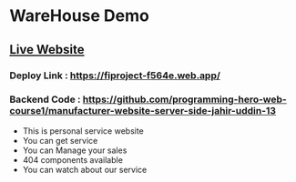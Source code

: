 # WareHouse Demo

## [Live Website](https://fiproject-f564e.web.app/)

### Deploy Link : https://fiproject-f564e.web.app/

### Backend Code : https://github.com/programming-hero-web-course1/manufacturer-website-server-side-jahir-uddin-13

- This is personal service website
- You can get service
- You can Manage your sales
- 404 components available
- You can watch about our service
